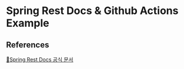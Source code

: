 # Spring Rest Docs & Github Actions Example

## References
[🔗Spring Rest Docs 공식 문서](https://docs.spring.io/spring-restdocs/docs/current/reference/htmlsingle/)